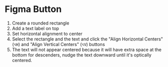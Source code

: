 # Figma Button

1. Create a rounded rectangle
2. Add a text label on top
3. Set horizontal alignment to center
4. Select the rectangle and the text and click the "Align Horizontal Centers" (`⌥H`) and "Align Vertical Centers" (`⌥V`) buttons
5. The text will not appear centered because it will have extra space at the bottom for descenders, nudge the text downward until it's optically centered.